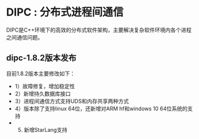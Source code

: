 DIPC : 分布式进程间通信
=============================================================================
DIPC是C++环境下的高效的分布式软件架构，主要解决复杂软件环境内各个进程之间通信问题。
## dipc-1.8.2版本发布

目前1.8.2版本主要修改如下：
* 1）故障修复，增加稳定性
* 2）新增持久数据库接口
* 3）进程间通信方式支持UDS和内存共享两种方式
* 4）版本除了支持linux 64位，还新增对ARM hf和windows 10 64位系统的支持
* 5) 新增StarLang支持
